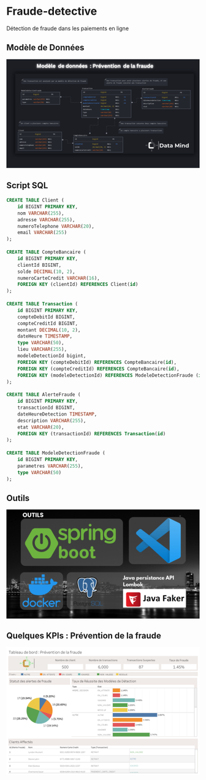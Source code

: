 # Fraude-detective
Détection de fraude dans les paiements en ligne

## Modèle de Données
![Image description](model-titled.png)

## Script SQL
```sql
CREATE TABLE Client (
    id BIGINT PRIMARY KEY,
    nom VARCHAR(255),
    adresse VARCHAR(255),
    numeroTelephone VARCHAR(20),
    email VARCHAR(255)
);

CREATE TABLE CompteBancaire (
    id BIGINT PRIMARY KEY,
    clientId BIGINT,
    solde DECIMAL(10, 2),
    numeroCarteCredit VARCHAR(16),
    FOREIGN KEY (clientId) REFERENCES Client(id)
);

CREATE TABLE Transaction (
    id BIGINT PRIMARY KEY,
    compteDebitId BIGINT,
    compteCreditId BIGINT,
    montant DECIMAL(10, 2),
    dateHeure TIMESTAMP,
    type VARCHAR(50),
    lieu VARCHAR(255),
    modeleDetectionId bigint,
    FOREIGN KEY (compteDebitId) REFERENCES CompteBancaire(id),
    FOREIGN KEY (compteCreditId) REFERENCES CompteBancaire(id),
    FOREIGN KEY (modeleDetectionId) REFERENCES ModeleDetectionFraude (id)
);

CREATE TABLE AlerteFraude (
    id BIGINT PRIMARY KEY,
    transactionId BIGINT,
    dateHeureDetection TIMESTAMP,
    description VARCHAR(255),
    etat VARCHAR(20),
    FOREIGN KEY (transactionId) REFERENCES Transaction(id)
);

CREATE TABLE ModeleDetectionFraude (
    id BIGINT PRIMARY KEY,
    parametres VARCHAR(255),
    type VARCHAR(50)
);
```
## Outils 
![Image description](outils.png)

## Quelques KPIs : Prévention de la fraude
![Image description](dashboard.png)

